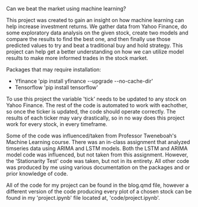 Can we beat the market using machine learning?

This project was created to gain an insight on how machine learning can help increase investment returns. We gather data from Yahoo Finance, do some exploratory data analysis on the given stock, create two models and compare the results to find the best one, and then finally use those predicted values to try and beat a traditional buy and hold strategy. This project can help get a better understanding on how we can utilize model results to make more informed trades in the stock market.

Packages that may require installation:
- Yfinance 'pip install yfinance --upgrade --no-cache-dir'
- Tensorflow 'pip install tensorflow'

To use this project the variable 'tick' needs to be updated to any stock on Yahoo Finance. The rest of the code is automated to work with eachother, so once the ticker is updated, the code should operate correctly. The results of each ticker may vary drastically, so in no way does this project work for every stock, in every timeframe.

Some of the code was influenced/taken from Professor Tweneboah's Machine Learning course. There was an in-class assignment that analyzed timseries data using ARIMA and LSTM models. Both the LSTM and ARIMA model code was influenced, but not taken from this assignment. However, the 'Stationarity Test' code was taken, but not in its entirety.
All other code was produced by me using various documentation on the packages and or prior knowledge of code.

All of the code for my project can be found in the blog.qmd file, however a different version of the code producing every plot of a chosen stock can be found in my 'project.ipynb' file located at, 'code/project.ipynb'.
